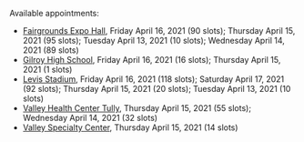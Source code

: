 Available appointments:

* [Fairgrounds Expo Hall](https://schedulecare.sccgov.org/mychartprd/SignupAndSchedule/EmbeddedSchedule?id=132726&vt=1277&dept=101064002), Friday April 16, 2021 (90 slots); Thursday April 15, 2021 (95 slots); Tuesday April 13, 2021 (10 slots); Wednesday April 14, 2021 (89 slots)
* [Gilroy High School](https://schedulecare.sccgov.org/mychartprd/SignupAndSchedule/EmbeddedSchedule?id=132980&vt=1277&dept=101064008), Friday April 16, 2021 (16 slots); Thursday April 15, 2021 (1 slots)
* [Levis Stadium](https://schedulecare.sccgov.org/mychartprd/SignupAndSchedule/EmbeddedSchedule?id=132723&vt=1277&dept=101064004), Friday April 16, 2021 (118 slots); Saturday April 17, 2021 (92 slots); Thursday April 15, 2021 (20 slots); Tuesday April 13, 2021 (10 slots)
* [Valley Health Center Tully](https://schedulecare.sccgov.org/mychartprd/SignupAndSchedule/EmbeddedSchedule?id=132234&vt=1277&dept=101008002), Thursday April 15, 2021 (55 slots); Wednesday April 14, 2021 (32 slots)
* [Valley Specialty Center](https://schedulecare.sccgov.org/mychartprd/SignupAndSchedule/EmbeddedSchedule?id=132277&vt=1277&dept=101001072), Thursday April 15, 2021 (14 slots)
